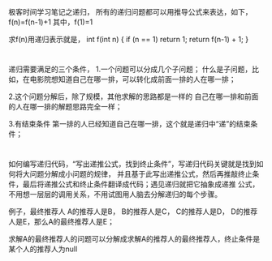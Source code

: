 极客时间学习笔记之递归，
所有的递归问题都可以用推导公式来表达，如下，
f(n)=f(n-1)+1 其中，f(1)=1

求f(n)用递归表示就是，
int f(int n) 
{
    if (n == 1) return 1;
    return f(n-1) + 1;
}

#
递归需要满足的三个条件，
1.一个问题可以分成几个子问题；
什么是子问题，比如，在电影院想知道自己在哪一排，可以转化成前面一排的人在哪一排；

2.这个问题分解后，除了规模，其他求解的思路都是一样的
自己在哪一排和前面的人在哪一排的解题思路完全一样；

3.有结束条件
第一排的人已经知道自己在哪一排，这个就是递归中“递”的结束条件；


#
如何编写递归代码，“写出递推公式，找到终止条件”，写递归代码关键就是找到如何将大问题分解成小问题的规律，
并且基于此写出递推公式，然后再推敲终止条件，最后将递推公式和终止条件翻译成代码；遇见递归就把它抽象成递推
公式，不用想一层层的调用关系，不用试图用人脑去分解递归的每个步骤。

例子，最终推荐人
A的推荐人是B， B的推荐人是C， C的推荐人是D， D的推荐人是E，那么A的最终推荐人是E；

求解A的最终推荐人的问题可以分解成求解A的推荐人的最终推荐人，终止条件是某个人的推荐人为null
